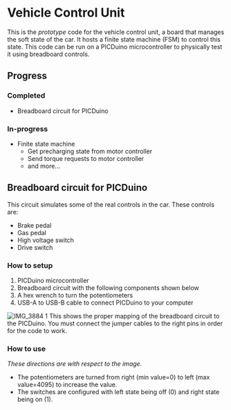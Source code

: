 # Vehicle Control Unit

This is the *prototype* code for the vehicle control unit, a board that manages the soft state of the car. It hosts a finite state machine (FSM) to control this state. This code can be run on a PICDuino microcontroller to physically test it using breadboard controls.

## Progress
### Completed
- Breadboard circuit for PICDuino

### In-progress
- Finite state machine
  - Get precharging state from motor controller
  - Send torque requests to motor controller
  - and more...

## Breadboard circuit for PICDuino
This circuit simulates some of the real controls in the car. These controls are:
- Brake pedal
- Gas pedal
- High voltage switch
- Drive switch

### How to setup
1. PICDuino microcontroller
2. Breadboard circuit with the following components shown below
3. A hex wrench to turn the potentiometers
4. USB-A to USB-B cable to connect PICDuino to your computer

![IMG_3884 1](https://user-images.githubusercontent.com/72328335/150894564-20cec0b3-8b81-4c29-87c8-1ceceed3ae96.JPG)
This shows the proper mapping of the breadboard circuit to the PICDuino. You must connect the jumper cables to the right pins in order for the code to work.

### How to use
*These directions are with respect to the image.*
- The potentiometers are turned from right (min value=0) to left (max value=4095) to increase the value.
- The switches are configured with left state being off (0) and right state being on (1).
